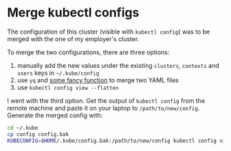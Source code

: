 # Merge kubectl configs

The configuration of this cluster (visible with `kubectl config`) was to be merged with the one of my employer's cluster.

To merge the two configurations, there are three options:

1. manually add the new values under the existing `clusters`, `contexts` and `users` keys in `~/.kube/config`
2. use `yq` and [some fancy function](https://stackoverflow.com/a/67036496) to merge two YAML files
3. use `kubectl config view --flatten`

I went with the third option. Get the output of `kubectl config` from the remote machine and paste it on your laptop to `/path/to/new/config`. Generate the merged config with:

```bash
cd ~/.kube
cp config config.bak
KUBECONFIG=$HOME/.kube/config.bak:/path/to/new/config kubectl config view --flatten > ~/.kube/config
```

